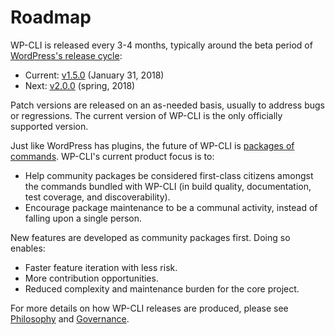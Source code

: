 # Roadmap

WP-CLI is released every 3-4 months, typically around the beta period of [WordPress's release cycle](https://wordpress.org/about/roadmap/):

* Current: [v1.5.0](https://make.wordpress.org/cli/2018/01/31/version-1-5-0-released/) (January 31, 2018)
* Next: [v2.0.0](https://github.com/wp-cli/wp-cli/milestone/55?closed=1) (spring, 2018)

Patch versions are released on an as-needed basis, usually to address bugs or regressions. The current version of WP-CLI is the only officially supported version.

Just like WordPress has plugins, the future of WP-CLI is [packages of commands](https://wp-cli.org/package-index/). WP-CLI's current product focus is to:

* Help community packages be considered first-class citizens amongst the commands bundled with WP-CLI (in build quality, documentation, test coverage, and discoverability).
* Encourage package maintenance to be a communal activity, instead of falling upon a single person.

New features are developed as community packages first. Doing so enables:

* Faster feature iteration with less risk.
* More contribution opportunities.
* Reduced complexity and maintenance burden for the core project.

For more details on how WP-CLI releases are produced, please see [Philosophy](https://make.wordpress.org/cli/handbook/philosophy/) and [Governance](https://make.wordpress.org/cli/handbook/governance/).

